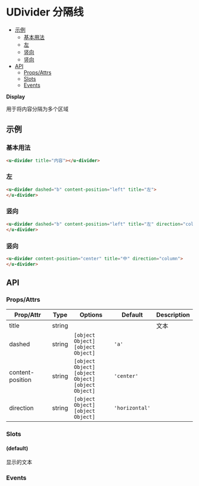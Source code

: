 <!-- 该 README.md 根据 api.yaml 和 docs/*.md 自动生成，为了方便在 GitHub 和 NPM 上查阅。如需修改，请查看源文件 -->

# UDivider 分隔线

- [示例](#示例)
    - [基本用法](#基本用法)
    - [左](#左)
    - [竖向](#竖向)
    - [竖向](#竖向-2)
- [API]()
    - [Props/Attrs](#propsattrs)
    - [Slots](#slots)
    - [Events](#events)

**Display**

用于将内容分隔为多个区域

## 示例
### 基本用法

``` html
<u-divider title="内容"></u-divider>
```

### 左

``` html
<u-divider dashed="b" content-position="left" title="左">
</u-divider>
```

### 竖向

``` html
<u-divider dashed="b" content-position="left" title="左" direction="column">
</u-divider>
```

### 竖向

``` html
<u-divider content-position="center" title="中" direction="column">
</u-divider>
```
## API
### Props/Attrs

| Prop/Attr | Type | Options | Default | Description |
| --------- | ---- | ------- | ------- | ----------- |
| title | string |  |  | 文本 |
| dashed | string | `[object Object]`<br/>`[object Object]` | `'a'` |  |
| content-position | string | `[object Object]`<br/>`[object Object]`<br/>`[object Object]` | `'center'` |  |
| direction | string | `[object Object]`<br/>`[object Object]` | `'horizontal'` |  |

### Slots

#### (default)

显示的文本

### Events

